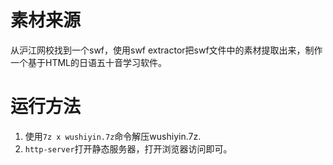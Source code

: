 # 素材来源
从沪江网校找到一个swf，使用swf extractor把swf文件中的素材提取出来，制作一个基于HTML的日语五十音学习软件。

# 运行方法
1. 使用`7z x wushiyin.7z`命令解压wushiyin.7z.
2. `http-server`打开静态服务器，打开浏览器访问即可。  